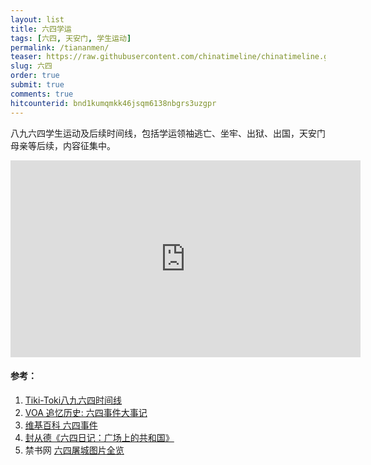 ```yaml
---
layout: list
title: 六四学运
tags: [六四, 天安门, 学生运动]
permalink: /tiananmen/
teaser: https://raw.githubusercontent.com/chinatimeline/chinatimeline.github.io/master/images/tiananmen.jpg
slug: 六四
order: true
submit: true
comments: true
hitcounterid: bnd1kumqmkk46jsqm6138nbgrs3uzgpr
---
```


八九六四学生运动及后续时间线，包括学运领袖逃亡、坐牢、出狱、出国，天安门母亲等后续，内容征集中。

<div align="center">
<iframe width="560" height="315" src="https://www.youtube-nocookie.com/embed/pO4VCyXguSU" frameborder="0" allow="accelerometer; autoplay; encrypted-media; gyroscope; picture-in-picture" allowfullscreen></iframe>
</div>

#### 参考：
1. [Tiki-Toki八九六四时间线](https://www.tiki-toki.com/timeline/entry/244455/198964/)
2. [VOA 追忆历史: 六四事件大事记 ](https://www.voachinese.com/a/june-4th-chronology-95533064/492977.html)
3. [维基百科 六四事件](https://zh.wikipedia.org/zh/%E5%85%AD%E5%9B%9B%E4%BA%8B%E4%BB%B6)
4. [封从德《六四日记：广场上的共和国》](https://www.rfa.org/mandarin/zhuanlan/wenxuejinqu-cite/liusiriji)
5. 禁书网 [六四屠城图片全览](https://www.bannedbook.org/books/64photo/1.html)
